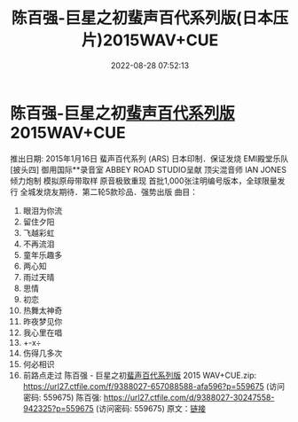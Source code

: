 ﻿---
title: 陈百强-巨星之初蜚声百代系列版(日本压片)2015WAV+CUE
date: 2022-08-28 07:52:13
categories: WAV车载音乐、镜像
tags: 华语中文
---
# 陈百强-巨星之初[蜚声百代系列版](日本压片)2015WAV+CUE

推出日期: 2015年1月16日
蜚声百代系列 (ARS) 日本印制．保证发烧
EMI殿堂乐队 [披头四] 御用国际**录音室 ABBEY ROAD STUDIO呈献
顶尖混音师 IAN JONES倾力炮制 模拟原母带取样 原音极致重现
首批1,000张注明编号版本，全球限量发行
全城发烧友期待．第二轮5款珍品．强势出版
曲目：
01. 眼泪为你流
02. 留住夕阳
03. 飞越彩虹
04. 不再流泪
05. 童年乐趣多
06. 两心知
07. 雨过天晴
08. 思情
09. 初恋
10. 热舞太神奇
11. 昨夜梦见你
12. 我心里在唱
13. +-x÷
14. 伤得几多次
15. 何必相识
16. 前路点走过
陈百强 - 巨星之初[蜚声百代系列版](日本压片) 2015
WAV+CUE.zip: https://url27.ctfile.com/f/9388027-657088588-afa596?p=559675
(访问密码: 559675)
陈百强: https://url27.ctfile.com/d/9388027-30247558-942325?p=559675
(访问密码: 559675)
原文：[链接](https://blog.sina.com.cn/s/blog_1647c7e7601030z3e.html)